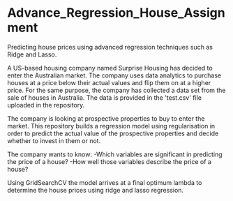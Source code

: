 # Advance_Regression_House_Assignment
   Predicting house prices using advanced regression techniques such as Ridge and Lasso.

  A US-based housing company named Surprise Housing has decided to enter the Australian market. The company uses data analytics to purchase houses at a price       below their actual values and flip them on at a higher price. For the same purpose, the company has collected a data set from the sale of houses in Australia.   The data is provided in the 'test.csv' file uploaded in the repository.

  The company is looking at prospective properties to buy to enter the market. This repository builds a regression model using regularisation in order to predict   the actual value of the prospective properties and decide whether to invest in them or not.

  The company wants to know: -Which variables are significant in predicting the price of a house? -How well those variables describe the price of a house?

  Using GridSearchCV the model arrives at a final optimum lambda to determine the house prices using ridge and lasso regression.
